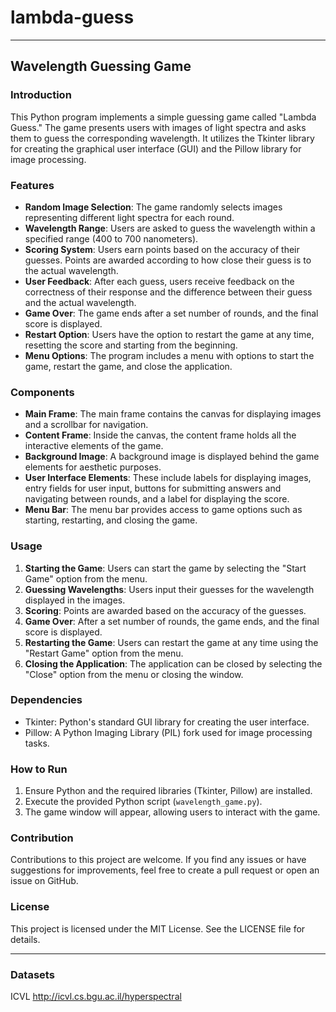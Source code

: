 # lambda-guess
---
## Wavelength Guessing Game

### Introduction
This Python program implements a simple guessing game called "Lambda Guess." The game presents users with images of light spectra and asks them to guess the corresponding wavelength. It utilizes the Tkinter library for creating the graphical user interface (GUI) and the Pillow library for image processing.

### Features
- **Random Image Selection**: The game randomly selects images representing different light spectra for each round.
- **Wavelength Range**: Users are asked to guess the wavelength within a specified range (400 to 700 nanometers).
- **Scoring System**: Users earn points based on the accuracy of their guesses. Points are awarded according to how close their guess is to the actual wavelength.
- **User Feedback**: After each guess, users receive feedback on the correctness of their response and the difference between their guess and the actual wavelength.
- **Game Over**: The game ends after a set number of rounds, and the final score is displayed.
- **Restart Option**: Users have the option to restart the game at any time, resetting the score and starting from the beginning.
- **Menu Options**: The program includes a menu with options to start the game, restart the game, and close the application.

### Components
- **Main Frame**: The main frame contains the canvas for displaying images and a scrollbar for navigation.
- **Content Frame**: Inside the canvas, the content frame holds all the interactive elements of the game.
- **Background Image**: A background image is displayed behind the game elements for aesthetic purposes.
- **User Interface Elements**: These include labels for displaying images, entry fields for user input, buttons for submitting answers and navigating between rounds, and a label for displaying the score.
- **Menu Bar**: The menu bar provides access to game options such as starting, restarting, and closing the game.

### Usage
1. **Starting the Game**: Users can start the game by selecting the "Start Game" option from the menu.
2. **Guessing Wavelengths**: Users input their guesses for the wavelength displayed in the images.
3. **Scoring**: Points are awarded based on the accuracy of the guesses.
4. **Game Over**: After a set number of rounds, the game ends, and the final score is displayed.
5. **Restarting the Game**: Users can restart the game at any time using the "Restart Game" option from the menu.
6. **Closing the Application**: The application can be closed by selecting the "Close" option from the menu or closing the window.

### Dependencies
- Tkinter: Python's standard GUI library for creating the user interface.
- Pillow: A Python Imaging Library (PIL) fork used for image processing tasks.

### How to Run
1. Ensure Python and the required libraries (Tkinter, Pillow) are installed.
2. Execute the provided Python script (`wavelength_game.py`).
3. The game window will appear, allowing users to interact with the game.

### Contribution
Contributions to this project are welcome. If you find any issues or have suggestions for improvements, feel free to create a pull request or open an issue on GitHub.

### License
This project is licensed under the MIT License. See the LICENSE file for details.

---

### Datasets
ICVL http://icvl.cs.bgu.ac.il/hyperspectral <br/>
